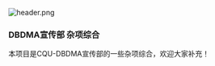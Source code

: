 ![header.png](https://s2.loli.net/2024/09/23/sXlRY1n7mZ6BL9e.png)

### DBDMA宣传部 杂项综合

本项目是CQU-DBDMA宣传部的一些杂项综合，欢迎大家补充！